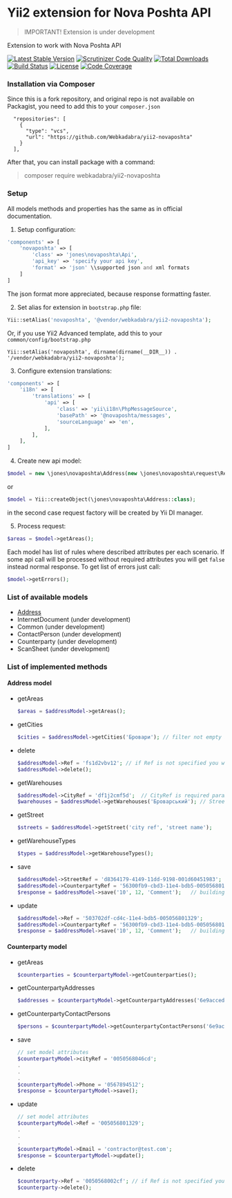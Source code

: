 Yii2 extension for Nova Poshta API
==================================

 > IMPORTANT! Extension is under development

Extension to work with Nova Poshta API

[![Latest Stable Version](https://poser.pugx.org/joni-jones/yii2-novaposhta/v/stable)](https://packagist.org/packages/joni-jones/yii2-novaposhta)
[![Scrutinizer Code Quality](https://scrutinizer-ci.com/g/joni-jones/yii2-novaposhta/badges/quality-score.png?b=master)](https://scrutinizer-ci.com/g/joni-jones/yii2-novaposhta/?branch=master)
[![Total Downloads](https://poser.pugx.org/joni-jones/yii2-novaposhta/downloads)](https://packagist.org/packages/joni-jones/yii2-novaposhta)
[![Build Status](https://img.shields.io/travis/joni-jones/yii2-novaposhta.svg)](http://travis-ci.org/joni-jones/yii2-novaposhta)
[![License](https://poser.pugx.org/joni-jones/yii2-novaposhta/license)](https://packagist.org/packages/joni-jones/yii2-novaposhta)
[![Code Coverage](https://scrutinizer-ci.com/g/joni-jones/yii2-novaposhta/badges/coverage.png?b=master)](https://scrutinizer-ci.com/g/joni-jones/yii2-novaposhta/?branch=master)

### Installation via Composer

Since this is a fork repository, and original repo is not available on Packagist, you need to add this to your `composer.json`

```
  "repositories": [
    {
      "type": "vcs",
      "url": "https://github.com/Webkadabra/yii2-novaposhta"
    }
  ],
```

After that, you can install package with a command:

> composer require webkadabra/yii2-novaposhta

### Setup

All models methods and properties has the same as in official documentation.

1. Setup configuration:
```php
'components' => [
    'novaposhta' => [
        'class' => 'jones\novaposhta\Api',
        'api_key' => 'specify your api key',
        'format' => 'json' \\supported json and xml formats
    ]
]
```
The json format more appreciated, because response formatting faster.

2. Set alias for extension in `bootstrap.php` file:
```php
Yii::setAlias('novaposhta', '@vendor/webkadabra/yii2-novaposhta');
```

Or, if you use Yii2 Advanced template, add this to your `common/config/bootstrap.php`
```
Yii::setAlias('novaposhta', dirname(dirname(__DIR__)) . '/vendor/webkadabra/yii2-novaposhta');

```
3. Configure extension translations:
```php
'components' => [
    'i18n' => [
        'translations' => [
            'api' => [
                'class' => 'yii\i18n\PhpMessageSource',
                'basePath' => '@novaposhta/messages',
                'sourceLanguage' => 'en',
            ],
        ],
    ],
]
```

4. Create new api model:
```php
$model = new \jones\novaposhta\Address(new \jones\novaposhta\request\RequestFactory());
```
or
```php
$model = Yii::createObject(\jones\novaposhta\Address::class);
```
in the second case request factory will be created by Yii DI manager.

5. Process request:
```php
$areas = $model->getAreas();
```

Each model has list of rules where described attributes per each scenario. If some api call will be processed without required attributes you will get `false` instead normal response.
To get list of errors just call:
```php
$model->getErrors();
```

### List of available models

 - [Address](#address-model)
 - InternetDocument (under development)
 - Common (under development)
 - ContactPerson (under development)
 - Counterparty (under development)
 - ScanSheet (under development)

### List of implemented methods

#### <a name="address-model"></a>Address model

 - getAreas
    
    ```php
    $areas = $addressModel->getAreas();
    ```
 - getCities
    
    ```php
    $cities = $addressModel->getCities('Бровари'); // filter not empty add it to `FindByString` request param
    ```
 - delete
    
    ```php
    $addressModel->Ref = 'fs1d2vbv12'; // if Ref is not specified you will get validation error
    $addressModel->delete();
    ```
 - getWarehouses
    
    ```php
    $addressModel->CityRef = 'df1j2cmf5d';  // CityRef is required parameter
    $warehouses = $addressModel->getWarehouses('Броварський'); // Street name is additional parameter
    ```
 - getStreet
    
    ```php
    $streets = $addressModel->getStreet('city ref', 'street name');
    ```
 - getWarehouseTypes
    
    ```php
    $types = $addressModel->getWarehouseTypes();
    ```
 - save
    
    ```php
    $addressModel->StreetRef = 'd8364179-4149-11dd-9198-001d60451983';
    $addressModel->CounterpartyRef = '56300fb9-cbd3-11e4-bdb5-005056801329';
    $response = $addressModel->save('10', 12, 'Comment');   // building should be in string type
    ```
 - update
    
    ```php
    $addressModel->Ref = '503702df-cd4c-11e4-bdb5-005056801329';
    $addressModel->CounterpartyRef = '56300fb9-cbd3-11e4-bdb5-005056801329';
    $response = $addressModel->save('10', 12, 'Comment');   // building should be in string type
    ```

#### Counterparty model

 - getAreas
    
    ```php
    $counterparties = $counterpartyModel->getCounterparties();
    ```
 - getCounterpartyAddresses
 
    ```php
    $addresses = $counterpartyModel->getCounterpartyAddresses('6e9acced-d072-11e3-95eb-0050568046cd', 'Sender');
    ```
 - getCounterpartyContactPersons
 
    ```php
    $persons = $counterpartyModel->getCounterpartyContactPersons('6e9acced-d072-11e3-95eb-0050568046cd');
    ```
 - save

    ```php
    // set model attributes
    $counterpartyModel->cityRef = '0050568046cd';
    .
    .
    .
    $counterpartyModel->Phone = '0567894512';
    $response = $counterpartyModel->save();
    ```
 - update

    ```php
    // set model attributes
    $counterpartyModel->Ref = '005056801329';
    .
    .
    .
    $counterpartyModel->Email = 'contractor@test.com';
    $response = $counterpartyModel->update();
    ```
 - delete
    
    ```php
    $counterparty->Ref = '0050568002cf'; // if Ref is not specified you will get validation error
    $counterparty->delete();
    ```

